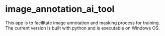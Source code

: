 # image_annotation_ai_tool
This app is to facilitate image annotation and masking process for training. 
The current version is built with python and is executable on Windows OS. 
